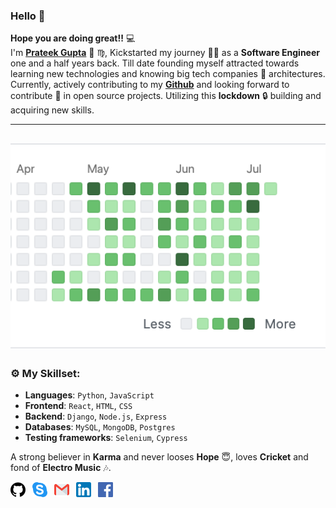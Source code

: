 ### Hello :wave:
**Hope you are doing great!!** :computer: <br> I'm **[Prateek Gupta](https://www.linkedin.com/in/prateek-gupta-6057a2a3/)** :man: :virgo:, Kickstarted my journey :running_man: as a **Software Engineer** one and a half years back. Till date founding myself attracted towards learning new technologies and knowing big tech companies :office: architectures.<br>
Currently, actively contributing to my **[Github](https://github.com/Prat9501?tab=repositories)** and looking forward to contribute :open_hands: in open source projects. Utilizing this **lockdown** :lock: building and acquiring new skills. 

---
[![](icons/github_contribution.png)](https://github.com/Prat9501)
---

### :gear: My Skillset:

- **Languages**: `Python`, `JavaScript`
- **Frontend**: `React`, `HTML`, `CSS`
- **Backend**: `Django`, `Node.js`, `Express`
- **Databases**: `MySQL`, `MongoDB`, `Postgres`
- **Testing frameworks**: `Selenium`, `Cypress`

A strong believer in **Karma** and never looses **Hope** :innocent:, loves **Cricket** and fond of **Electro Music** :notes:.

<!-- <br>
<h2 align="center">Connect me with :hand:</h2>
<br> -->
[![](icons/github-24.png)](https://github.com/Prat9501) &ensp;[![](icons/skype-24.png)](https://join.skype.com/invite/YMq9Drjbfddr) &ensp;[![](icons/gmail-24.png)](mailto:prateekg.9501@gmail.com) &ensp;[![](icons/linkedin-24.png)](https://www.linkedin.com/in/prateek-gupta-6057a2a3/) &ensp;[![](icons/facebook-24.png)](https://www.facebook.com/prateek.gupta.31149359) 